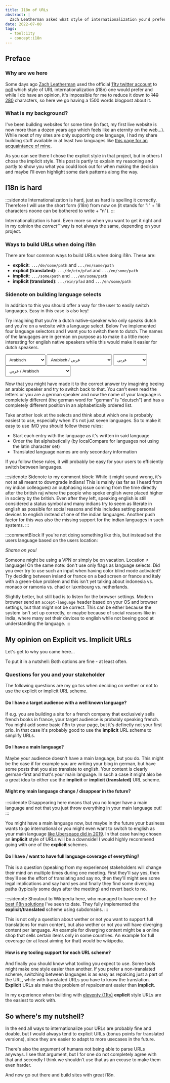 ```yaml
---
title: I18n of URLs
abstract: |
  Zach Leatherman asked what style of internationalization you'd prefer (explicit or implicit) and my response just doesn't fit in 280 characters.
date: 2022-07-08
tags:
  - tool:11ty
  - concept:i18n
---
```


## Preface

### Why are we here

Some days ago [Zach Leatherman][twitter:zachleat] used the official [11ty twitter account][twitter:11ty] to [poll][11ty_poll] which style of URL internationalization (i18n) one would prefer and while I do have an opinion, it's impossible for me to reduce it down to <del>140</del> <ins>280</ins> characters, so here we go having a 1500 words blogpost about it.

### What is my background?

I've been building websites for some time (in fact, my first live website is now more than a dozen years ago which feels like an eternity on the web...). While most of my sites are only supporting one language, I had my share building stuff available in at least two languages like [this page for an acquaintance of mine][klassikrohbau].

As you can see there I chose the explicit style in that project, but in others I chose the implicit style. This post is partly to explain my reasoning and partly to show you what you could look out for when making the decision and maybe I'll even highlight some dark patterns along the way.

## I18n is hard

:::sidenote
Internationalization is hard, just as hard is spelling it correctly. Therefore I will use the short form (i18n) from now on (it stands for "i" + 18 characters noone can be bothered to write + "n").
:::

Internationalization is hard. Even more so when you want to get it right and in my opinion the _correct™️_ way is not always the same, depending on your project.

### Ways to build URLs when doing i18n

There are four common ways to build URLs when doing i18n. These are:

- **explicit**: `.../de/some/path` and `.../en/some/path`
- **explicit (translated)**: `.../de/ein/pfad` and `.../en/some/path`
- **implicit**: `.../some/path` and `.../en/some/path`
- **implicit (translated)**: `.../ein/pfad` and `.../en/some/path`

### Sidenote on building language selects

In addition to this you should offer a way for the user to easily switch languages.
Easy in this case is also key!

Try imagining that you're a dutch native-speaker who only speaks dutch and you're on a website with a language select.
Below I've implemented four language selectors and I want you to switch them to dutch.
The names of the lanugages are in german on purpose as to make it a little more interesting for english native speakers while this would make it easier for dutch speakers.

<style>
  select {
    padding: .5rem;
  }
</style>

<select id="lang-select-german" pattern="Niederländisch">
  <option>Arabisch</option>
  <option>Deutsch</option>
  <option>Englisch</option>
  <option>Französisch</option>
  <option>Italienisch</option>
  <option>Niederländisch</option>
  <option>Polnisch</option>
</select>

<select id="lang-select-german-native">
  <option>Arabisch / عربي</option>
  <option>Deutsch / Deutsch</option>
  <option>Englisch / English</option>
  <option>Französisch / Français</option>
  <option>Italienisch / Italiano</option>
  <option>Niederländisch / Nederlands</option>
  <option>Polnisch / Polski</option>
</select>

<select id="lang-select-native">
  <option>عربي</option>
  <option>Deutsch</option>
  <option>English</option>
  <option>Français</option>
  <option>Italiano</option>
  <option>Nederlands</option>
  <option>Polski</option>
</select>

<select id="lang-select-german-native">
  <option>عربي / Arabisch</option>
  <option>Deutsch / Deutsch</option>
  <option>English / Englisch</option>
  <option>Français / Französisch</option>
  <option>Italiano / Italienisch</option>
  <option>Nederlands / Niederländisch</option>
  <option>Polski / Polnisch</option>
</select>

Now that you might have made it to the correct answer try imagining beeing an arabic speaker and try to switch back to that. You can't even read the letters or you are a german speaker and now the name of your language is completely different (the german word for "german" is "deutsch") and has a completely different position in an alphabetically ordered list.

Take another look at the selects and think about which one is probably easiest to use, especially when it's not just seven languages. So to make it easy to use IMO you should follow these rules:

- Start each entry with the language as it's written in said language
- Order the list alphabetically (by localCompare for languages not using the latin character set)
- Translated language names are only secondary information

If you follow these rules, it will probably be easy for your users to efficiently switch between languages.

:::sidenote
Sidenote to my comment block: While it might sound wrong, it's not at all meant to downgrade indians! This is mainly (as far as I heard from my indian colleagues) an outphasing issue coming from the time directly after the british raj where the people who spoke english were placed higher in society by the british. Even after they left, speaking english is still considered a status symbol and many indians try to seem as literate in english as possible for social reasons and this includes setting personal devices to english instead of one of the indian languages. Another push factor for this was also the missing support for the indian languages in such systems.
:::

:::commentBlock
If you're not doing something like this, but instead set the users language based on the users location:

_Shame on you!_

Someone might be using a VPN or simply be on vacation. Location ≠ language! On the same note: don't use only flags as language selects. Did you ever try to use such an input when having color blind mode activated? Try deciding between ireland or france on a bad screen or france and italy with a green-blue problem and this isn't yet talking about indonesia vs. monaco or ramonia vs. chad or luxmbourg vs. netherlands.

Slightly better, but still bad is to listen for the browser settings. Modern browser send an `accept-language` header based on your OS and browser settings, but that might not be correct. This can be either because the system isn't set up correctly, or maybe because of social reasons like in India, where many set their devices to english while not beeing good at understanding the language.
:::

## My opinion on Explicit vs. Implicit URLs

Let's get to why you came here...

To put it in a nutshell: Both options are fine - at least often.

### Questions for you and your stakeholder

The following questions are my go tos when deciding on wether or not to use the explicit or implicit URL scheme.

#### Do I have a target audience with a well known language?

If e.g. you are building a site for a french company that exclusively sells french books in france, your target audience is probably speaking french. You might add some basic i18n to your page, but it's definetly not your first prio. In that case it's probably good to use the **implicit** URL scheme to simplify URLs.

#### Do I have a main language?

Maybe your audience doesn't have a main language, but you do. This might be the case if for example you are writing your blog in german, but have some posts that you also translate to english. Your content is clearly german-first and that's your main language. In such a case it might also be a great idea to either use the **implicit** or **implicit (translated)** URL scheme.

#### Might my main language change / disappear in the future?

:::sidenote
Disappearing here means that you no longer have a main language and not that you just throw everything in your main language out!
:::

You might have a main language now, but maybe in the future your business wants to go international or you might even want to switch to english as your main language [like Uberspace did in 2019][uberspace:lang_switch]. In that case having chosen an **implicit** style of URLs will be a downside! I would highly recommend going with one of the **explicit** schemes.

#### Do I have / want to have full language coverage of everything?

This is a question (speaking from my experience) stakeholders will change their mind on multiple times during one meeting. First they'll say yes, then they'll see the effort of translating and say no, then they'll might see some legal implications and say hard yes and finally they find some diverging paths (typically some days after the meeting) and revert back to no.

:::sidenote
Shoutout to Wikipedia here, who managed to have one of the [best i18n solutions][wikipedia:rsa] I've seen to date. They fully implemented the **explicit/translated** scheme using subdomains.
:::

This is not only a question about wether or not you want to support full translations for main content, but also wether or not you will have diverging content per language. An example for diverging content might be a online shop that sells certain items only in some countries. An example for full coverage (or at least aiming for that) would be wikipedia.

#### How is my tooling support for each URL scheme?

And finally you should know what tooling you expect to use. Some tools might make one style easier than another.
If you prefer a non-translated scheme, switching between languages is as easy as repalcing just a part of the URL, while with translated URLs you have to know the translation. **Explicit** URLs als make the problem of repalcement easier than **implicit**.

In my experience when building with [eleventy (11ty)][11ty] **explicit** style URLs are the easiest to work with.

## So where's my nutshell?

In the end all ways to internationalize your URLs are probably fine and doable, but I would always tend to explicit URLs (bonus points for translated versions), since they are easier to adapt to more usecases in the future.

There's also the argument of humans not being able to parse URLs anyways. I see that argument, but I for one do not completely agree with that and secondly I think we shouldn't use that as an excuse to make them even harder.

And now go out there and build sites with great i18n.

[twitter:zachleat]: https://twitter.com/zachleat "Twitter Account of Zach Leatherman"
[twitter:11ty]: https://twitter.com/eleven_ty "Twitter Account of Eleventy (11ty)"
[11ty_poll]: https://twitter.com/eleven_ty/status/1544792312949063680 "Twitter poll asking for explicit vs. implicit URL internationalization"
[klassikrohbau]: https://klassikrohbau.de/pages/en/idee/ "Klassikrohbau website that I've built in the past"
[uberspace:lang_switch]: https://blog.uberspace.de/hello-world/ "Uberspace starts supporting english as their main language"
[wikipedia:rsa]: https://en.wikipedia.org/wiki/RSA_(cryptosystem) "Wikipedia entry for RSA"
[11ty]: https://www.11ty.dev/ "Official Eleventy (11ty) Website"
